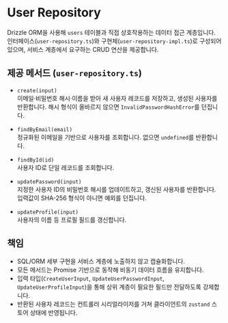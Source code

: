# User Repository

Drizzle ORM을 사용해 `users` 테이블과 직접 상호작용하는 데이터 접근 계층입니다. 인터페이스(`user-repository.ts`)와 구현체(`user-repository-impl.ts`)로 구성되어 있으며, 서비스 계층에서 요구하는 CRUD 연산을 제공합니다.

## 제공 메서드 (`user-repository.ts`)

- `create(input)`  
  이메일·비밀번호 해시·이름을 받아 새 사용자 레코드를 저장하고, 생성된 사용자를 반환합니다. 해시 형식이 올바르지 않으면 `InvalidPasswordHashError`를 던집니다.

- `findByEmail(email)`  
  정규화된 이메일을 기반으로 사용자를 조회합니다. 없으면 `undefined`를 반환합니다.

- `findById(id)`  
  사용자 ID로 단일 레코드를 조회합니다.

- `updatePassword(input)`  
  지정한 사용자 ID의 비밀번호 해시를 업데이트하고, 갱신된 사용자를 반환합니다. 입력값이 SHA-256 형식이 아니면 예외를 던집니다.

- `updateProfile(input)`  
  사용자의 이름 등 프로필 필드를 갱신합니다.

## 책임

- SQL/ORM 세부 구현을 서비스 계층에 노출하지 않고 캡슐화합니다.
- 모든 메서드는 Promise 기반으로 동작해 비동기 데이터 흐름을 유지합니다.
- 입력 타입(`CreateUserInput`, `UpdateUserPasswordInput`, `UpdateUserProfileInput`)을 통해 상위 계층이 필요한 필드만 전달하도록 강제합니다.
- 반환된 사용자 레코드는 컨트롤러 시리얼라이저를 거쳐 클라이언트의 `zustand` 스토어 상태에 반영됩니다.
